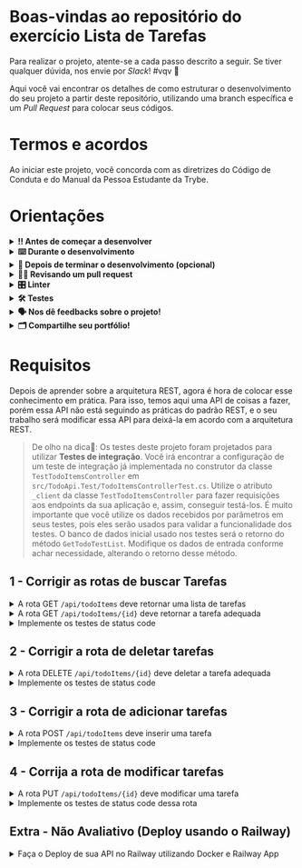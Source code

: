 # Boas-vindas ao repositório do exercício Lista de Tarefas

Para realizar o projeto, atente-se a cada passo descrito a seguir. Se tiver qualquer dúvida, nos envie por _Slack_! #vqv 🚀

Aqui você vai encontrar os detalhes de como estruturar o desenvolvimento do seu projeto a partir deste repositório, utilizando uma branch específica e um _Pull Request_ para colocar seus códigos.

# Termos e acordos

Ao iniciar este projeto, você concorda com as diretrizes do Código de Conduta e do Manual da Pessoa Estudante da Trybe.

# Orientações

<details>
  <summary><strong>‼️ Antes de começar a desenvolver</strong></summary><br />

  1. Clone o repositório

  - Use o comando: `git clone git@github.com:tryber/acc-csharp-011-exercises-todo-api.git`.
  - Entre na pasta do repositório que você acabou de clonar:
    - `cd acc-csharp-011-exercises-todo-api`

  2. Instale as dependências
  
  - Entre na pasta `src/`.
  - Execute o comando: `dotnet restore`.
  
  3. Crie uma branch a partir da branch `master`

  - Verifique se você está na branch `master`
    - Exemplo: `git branch`
  - Se não estiver, mude para a branch `master`
    - Exemplo: `git checkout master`
  - Agora crie uma branch à qual você vai submeter os `commits` do seu projeto
    - Você deve criar uma branch no seguinte formato: `nome-de-usuario-nome-do-projeto`
    - Exemplo: `git checkout -b joaozinho-acc-0x-exercises-todo-api`

  4. Adicione as mudanças ao _stage_ do Git e faça um `commit`

  - Verifique que as mudanças ainda não estão no _stage_
    - Exemplo: `git status` (deve aparecer listada a pasta _joaozinho_ em vermelho)
  - Adicione o novo arquivo ao _stage_ do Git
    - Exemplo:
      - `git add .` (adicionando todas as mudanças - _que estavam em vermelho_ - ao stage do Git)
      - `git status` (deve aparecer listado o arquivo _joaozinho/README.md_ em verde)
  - Faça o `commit` inicial
    - Exemplo:
      - `git commit -m 'iniciando o projeto x'` (fazendo o primeiro commit)
      - `git status` (deve aparecer uma mensagem tipo essa: _nothing to commit_ )

  5. Adicione a sua branch com o novo `commit` ao repositório remoto

  - Usando o exemplo anterior: `git push -u origin joaozinho-acc-0x-exercises-todo-api`

  6. Crie um novo `Pull Request` _(PR)_

  - Vá até a página de _Pull Requests_ do [repositório no GitHub](https://github.com/tryber/acc-csharp-011-exercises-todo-api/pulls)
  - Clique no botão verde _"New pull request"_
  - Clique na caixa de seleção _"Compare"_ e escolha a sua branch **com atenção**
  - Coloque um título para a sua _Pull Request_
    - Exemplo: _"Cria tela de busca"_
  - Clique no botão verde _"Create pull request"_
  - Adicione uma descrição para o _Pull Request_ e clique no botão verde _"Create pull request"_
  - **Não se preocupe em preencher mais nada por enquanto!**
  - Volte até a [página de _Pull Requests_ do repositório](https://github.com/tryber/acc-csharp-011-exercises-todo-api/pulls) e confira que o seu _Pull Request_ está criado

</details>

<details>
  <summary><strong>⌨️ Durante o desenvolvimento</strong></summary><br/>

  - Faça `commits` das alterações que você fizer no código regularmente

  - Lembre-se sempre de, após um (ou alguns) `commits`, atualizar o repositório remoto

  - Os comandos que você utilizará com mais frequência são:
    1. `git status` _(para verificar o que está em vermelho - fora do stage - e o que está em verde - no stage)_
    2. `git add` _(para adicionar arquivos ao stage do Git)_
    3. `git commit` _(para criar um commit com os arquivos que estão no stage do Git)_
    4. `git push -u origin nome-da-branch` _(para enviar o commit para o repositório remoto na primeira vez que fizer o `push` de uma nova branch)_
    5. `git push` _(para enviar o commit para o repositório remoto após o passo anterior)_

</details>

<details>
  <summary><strong>🤝 Depois de terminar o desenvolvimento (opcional)</strong></summary><br/>

  Para sinalizar que o seu projeto está pronto para o _"Code Review"_, faça o seguinte:

  - Vá até a página **DO SEU** _Pull Request_, adicione a label de _"code-review"_ e marque seus colegas:

    - No menu à direita, clique no _link_ **"Labels"** e escolha a _label_ **code-review**;

    - No menu à direita, clique no _link_ **"Assignees"** e escolha **o seu usuário**;

    - No menu à direita, clique no _link_ **"Reviewers"** e digite `students`, selecione o time `tryber/students-sd-0x`.

  Caso tenha alguma dúvida, [aqui tem um video explicativo](https://vimeo.com/362189205).

</details>

<details>
  <summary><strong>🕵🏿 Revisando um pull request</strong></summary><br />

  Use o conteúdo sobre [Code Review](https://app.betrybe.com/course/real-life-engineer/code-review) para te ajudar a revisar os _Pull Requests_.

</details>

<details>
  <summary><strong>🎛 Linter</strong></summary><br />

  Usaremos o [NetAnalyzer](https://docs.microsoft.com/pt-br/dotnet/fundamentals/code-analysis/overview) para fazer a análise estática do seu código.

  Este projeto já vem com as dependências relacionadas ao _linter_ configuradas no arquivo `.csproj`.

  O analisador já é instalado pelo plugin da `Microsoft C#` no `VSCode`. Para isso, basta fazer o download do [plugin](https://marketplace.visualstudio.com/items?itemName=ms-dotnettools.csharp) e instalá-lo.
</details>

<details>
  <summary><strong>🛠 Testes</strong></summary><br />

  O .NET já possui sua própria plataforma de testes.
  
  Este projeto já vem configurado e com suas dependências.

  ### Executando todos os testes

  Para executar os testes com o .NET, execute o comando dentro do diretório do seu projeto `src/TodoApi` ou de seus testes `src/TodoApi.Test`!

  ```
  dotnet test
  ```

  ### Executando um teste específico

  Para executar um teste específico, basta executar o comando `dotnet test --filter Name~TestMethod1`.

  :warning: **Importante:** o comando irá executar testes cujo nome contém `TestMethod1`.

  :warning: **O avaliador automático não necessariamente avalia seu projeto na ordem em que os requisitos aparecem no readme. Isso acontece para deixar o processo de avaliação mais rápido. Então, não se assuste se isso acontecer, ok?**

  ### Outras opções para testes
  - Algumas opções que podem lhe ajudar são:
    -  `-?|-h|--help`: exibe a descrição completa de como utilizar o comando.
    -  `-t|--list-tests`: lista todos os testes, ao invés de executá-los.
    -  `-v|--verbosity <LEVEL>`: define o nível de detalhe na resposta dos testes.
      - `q | quiet`
      - `m | minimal`
      - `n | normal`
      - `d | detailed`
      - `diag | diagnostic`
      - Exemplo de uso: 
         ```
           dotnet test -v diag
         ```
         ou
         ```            
           dotnet test --verbosity=diagnostic
         ``` 
</details>

<details>
  <summary><strong>🗣 Nos dê feedbacks sobre o projeto!</strong></summary><br />

Ao finalizar e submeter o projeto, não se esqueça de avaliar sua experiência preenchendo o formulário. 
**Leva menos de 3 minutos!**

[FORMULÁRIO DE AVALIAÇÃO DE PROJETO](https://be-trybe.typeform.com/to/ZTeR4IbH#cohort_hidden=CH11&template=betrybe/acc-csharp-0x-exercises-todo-api)

</details>

<details>
  <summary><strong>🗂 Compartilhe seu portfólio!</strong></summary><br />

  Você sabia que o LinkedIn é a principal rede social profissional e que compartilhar aprendizados lá é muito importante para quem deseja construir uma carreira de sucesso? Compartilhe este projeto no seu LinkedIn, marque o perfil da Trybe (@trybe) e mostre para a sua rede toda a sua evolução.

</details>

# Requisitos

Depois de aprender sobre a arquitetura REST, agora é hora de colocar esse conhecimento em prática. Para isso, temos aqui uma API de coisas a fazer, porém essa API não está seguindo as práticas do padrão REST, e o seu trabalho será modificar essa API para deixá-la em acordo com a arquitetura REST.

> De olho na dica👀: Os testes deste projeto foram projetados para utilizar **Testes de integração**. Você irá encontrar a configuração de um teste de integração já implementada no construtor da classe `TestTodoItemsController` em `src/TodoApi.Test/TodoItemsControllerTest.cs`. 
> Utilize o atributo `_client` da classe `TestTodoItemsController` para fazer requisições aos endpoints da sua aplicação e, assim, conseguir testá-los. É muito importante que você utilize os dados recebidos por parâmetros em seus testes, pois eles serão usados para validar a funcionalidade dos testes.
> O banco de dados inicial usado nos testes será o retorno do método `GetTodoTestList`. Modifique os dados de entrada conforme achar necessidade, alterando o retorno desse método.


## 1 - Corrigir as rotas de buscar Tarefas

<details>
  <summary>A rota GET <code>/api/todoItems</code> deve retornar uma lista de tarefas</summary><br />

  Essa rota deve retornar um `JSON` contendo a lista de tarefas e um status code de sucesso `Ok`.
</details>

<details>
  <summary>A rota GET <code>/api/todoItems/{id}</code> deve retornar a tarefa adequada</summary>
  <br />

  Essa rota deve retornar um `JSON` com os dados da tarefa associada ao `id` informado como parâmetro e um status code de sucesso `Ok`. Ou um status code not found caso o `id` informado não exista no banco de dados.
</details>

<details>
  <summary>Implemente os testes de status code</summary>
  <br />

  Implemente os testes de integração em `src/TodoApi.Test/TestTodoItemsController.cs` no método `TestGetRoutesStatusCode`.

  Este teste recebe uma rota e um status code como parâmetro e deve fazer uma request do tipo `GET` para o endpoint recebido e verificar se o retorno contém o `StatusCode` adequado recebido como parâmetro.
</details>

## 2 - Corrigir a rota de deletar tarefas

<details>
  <summary>A rota DELETE <code>/api/todoItems/{id}</code> deve deletar a tarefa adequada</summary><br />

  Essa rota deve retornar um status code de sucesso `NoContent 204` caso o {id} seja encontrado e deletado com sucesso. Ou um status code not found, caso o `id` informado não exista no banco de dados.
</details>

<details>
  <summary>Implemente os testes de status code</summary>
  <br />

  Implemente os testes de integração em `src/TodoApi.Test/TestTodoItemsController.cs` no método `TestDeleteRouteStatusCode`.

  Este teste recebe uma rota com id e um status code como parâmetro e deve fazer uma request do tipo `DELETE` para o endpoint recebido e verificar se o retorno contém o `StatusCode` adequado recebido como parâmetro.

  O teste também deve verificar se a tarefa com o ID passado por parâmetro foi deletada adequadamente.
</details>

## 3 - Corrigir a rota de adicionar tarefas

<details>
  <summary>A rota POST <code>/api/todoItems</code> deve inserir uma tarefa</summary><br />

  Essa rota deve retornar um status code de sucesso `Created` `201`, caso o `JSON` de entrada seja inserido corretamente no banco de dados.

  Essa rota deve retornar um status code `BadRequest` `400`, caso os dados de entrada não sejam válidos.
</details>

<details>
  <summary>Implemente os testes de status code</summary>
  <br />

  Implemente os testes de integração em `src/TodoApi.Test/TestTodoItemsController.cs` no método `TestPostRouteStatusCode`.

  Este teste recebe uma rota, uma tarefa e um status code como parâmetro e deve fazer uma request do tipo `POST` para o endpoint recebido e verificar se o retorno contém o `StatusCode` adequado recebido como parâmetro.

  O teste também deve verificar se a tarefa passada como parâmetro foi adicionada com sucesso.
</details>

## 4 - Corrija a rota de modificar tarefas

<details>
  <summary>A rota PUT <code>/api/todoItems/{id}</code> deve modificar uma tarefa</summary><br />

  Essa rota deve retornar o status code `NotFound` `404`, caso o Id passado como parâmetro não exista no banco de dados.

  Essa rota deve retornar `Ok` `200`, caso exista o Id passado como parâmetro e o `JSON` seja válido para modificar o atributo.

  Essa rota deve retornar um status code `BadRequest` `400`, caso o Id passado como parâmetro seja válido e os dados de entrada não sejam válidos.
</details>

<details>
  <summary>Implemente os testes de status code dessa rota</summary>
  <br />

  Implemente os testes de integração em `src/TodoApi.Test/TestTodoItemsController.cs` no método `TestPutRouteStatusCode`.

  Este teste recebe uma rota, uma tarefa e um status code como parâmetro e deve fazer uma request do tipo `PUT` para o endpoint recebido e verificar se o retorno contém o `StatusCode` adequado recebido como parâmetro.

  O teste também deve verificar se a tarefa passada como parâmetro foi modificada com sucesso.
</details>

## Extra - Não Avaliativo (Deploy usando o Railway)
<details>
  <summary>Faça o Deploy de sua API no Railway utilizando Docker e Railway App</summary><br />
</details>
